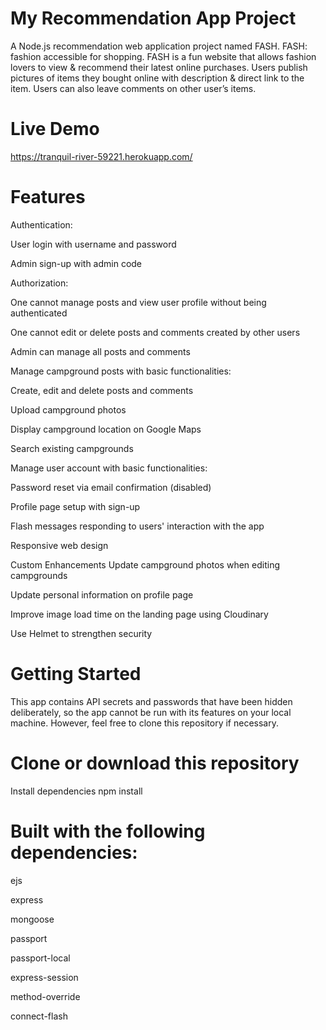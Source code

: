 # My Recommendation App Project
A Node.js recommendation web application project named FASH.
FASH: fashion accessible for shopping. 
FASH is a fun website that allows fashion lovers to view & recommend their latest online purchases. Users publish pictures of items they bought online with description & direct link to the item. 
Users can also leave comments on other user’s items. 

# Live Demo
https://tranquil-river-59221.herokuapp.com/

# Features
Authentication:

User login with username and password

Admin sign-up with admin code

Authorization:

One cannot manage posts and view user profile without being authenticated

One cannot edit or delete posts and comments created by other users

Admin can manage all posts and comments

Manage campground posts with basic functionalities:

Create, edit and delete posts and comments

Upload campground photos

Display campground location on Google Maps

Search existing campgrounds

Manage user account with basic functionalities:

Password reset via email confirmation (disabled)

Profile page setup with sign-up

Flash messages responding to users' interaction with the app

Responsive web design

Custom Enhancements
Update campground photos when editing campgrounds

Update personal information on profile page

Improve image load time on the landing page using Cloudinary

Use Helmet to strengthen security

# Getting Started
This app contains API secrets and passwords that have been hidden deliberately, so the app cannot be run with its features on your local machine. However, feel free to clone this repository if necessary.

# Clone or download this repository
Install dependencies
npm install

# Built with the following dependencies:
ejs

express

mongoose

passport

passport-local

express-session

method-override

connect-flash

